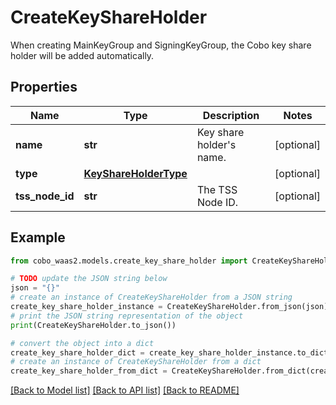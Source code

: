 # CreateKeyShareHolder

When creating MainKeyGroup and SigningKeyGroup, the Cobo key share holder will be added automatically.

## Properties

Name | Type | Description | Notes
------------ | ------------- | ------------- | -------------
**name** | **str** | Key share holder&#39;s name. | [optional] 
**type** | [**KeyShareHolderType**](KeyShareHolderType.md) |  | [optional] 
**tss_node_id** | **str** | The TSS Node ID. | [optional] 

## Example

```python
from cobo_waas2.models.create_key_share_holder import CreateKeyShareHolder

# TODO update the JSON string below
json = "{}"
# create an instance of CreateKeyShareHolder from a JSON string
create_key_share_holder_instance = CreateKeyShareHolder.from_json(json)
# print the JSON string representation of the object
print(CreateKeyShareHolder.to_json())

# convert the object into a dict
create_key_share_holder_dict = create_key_share_holder_instance.to_dict()
# create an instance of CreateKeyShareHolder from a dict
create_key_share_holder_from_dict = CreateKeyShareHolder.from_dict(create_key_share_holder_dict)
```
[[Back to Model list]](../README.md#documentation-for-models) [[Back to API list]](../README.md#documentation-for-api-endpoints) [[Back to README]](../README.md)


